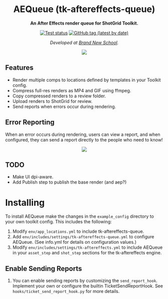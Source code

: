<div align="center">

# AEQueue (tk-aftereffects-queue)
**An After Effects render queue for ShotGrid Toolkit.**

[![Test status](https://github.com/nybrandnewschool/tk-aftereffects-queue/workflows/Test/badge.svg)](https://github.com/nybrandnewschool/tk-aftereffects-queue/actions)
[![GitHub tag (latest by date)](https://img.shields.io/github/v/tag/nybrandnewschool/tk-aftereffects-queue?label=Version)](https://github.com/nybrandnewschool/tk-aftereffects-queue/releases)

*Developed at [Brand New School](https://brandnewschool.com).*

<img src="https://raw.github.com/nybrandnewschool/tk-aftereffects-queue/master/res/aequeue_demo.gif"/>
</div>

## Features
- Render multiple comps to locations defined by templates in your Toolkit config.
- Compress full-res renders as MP4 and GIF using ffmpeg.
- Copy compressed renders to a review folder.
- Upload renders to ShotGrid for review.
- Send reports when errors occur during rendering.

## Error Reporting
When an error occurs during rendering, users can view a report, and when configured, they can send a report directly to the people who need to know!

<p align="center">
    <img src="https://raw.github.com/nybrandnewschool/tk-aftereffects-queue/master/res/aequeue_demo_reporting.gif"/>
</p>

## TODO
- Make UI dpi-aware.
- Add Publish step to publish the base render (and aep?)

# Installing
To install AEQueue make the changes in the `example_config` directory to your own toolkit config. This includes the following:

1. Modify `env/app_locations.yml` to include tk-aftereffects-queue.
2. Add `env/includes/settings/tk-aftereffects-queue.yml` to configure AEQueue. (See info.yml for details on configuration values.)
3. Modify `env/includes/settings/tk-aftereffects.yml` to include AEQueue in your `asset_step` and `shot_step` sections for the tk-aftereffects engine.

## Enable Sending Reports
1. You can enable sending reports by customizing the `send_report_hook`. Implement your
own or configure the builtin TicketSendReportHook. See `hooks/ticket_send_report_hook.py` for more details.
